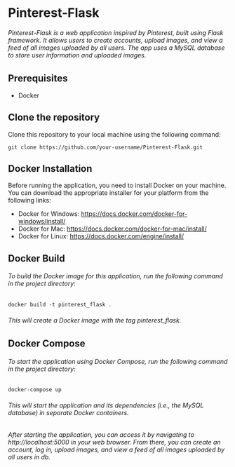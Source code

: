 # Pinterest-Flask


###### Pinterest-Flask is a web application inspired by Pinterest, built using Flask framework. It allows users to create accounts, upload images, and view a feed of all images uploaded by all users. The app uses a MySQL database to store user information and uploaded images.


## Prerequisites
- Docker 

## Clone the repository

Clone this repository to your local machine using the following command:

```
git clone https://github.com/your-username/Pinterest-Flask.git
```

## Docker Installation

Before running the application, you need to install Docker on your machine. You can download the appropriate installer for your platform from the following links:

- Docker for Windows: https://docs.docker.com/docker-for-windows/install/
- Docker for Mac: https://docs.docker.com/docker-for-mac/install/
- Docker for Linux: https://docs.docker.com/engine/install/

## Docker Build
###### To build the Docker image for this application, run the following command in the project directory:

```
docker build -t pinterest_flask .
```
###### This will create a Docker image with the tag pinterest_flask.

## Docker Compose

###### To start the application using Docker Compose, run the following command in the project directory:

```
docker-compose up
```

###### This will start the application and its dependencies (i.e., the MySQL database) in separate Docker containers.


###### After starting the application, you can access it by navigating to http://localhost:5000 in your web browser. From there, you can create an account, log in, upload images, and view a feed of all images uploaded by all users in db.